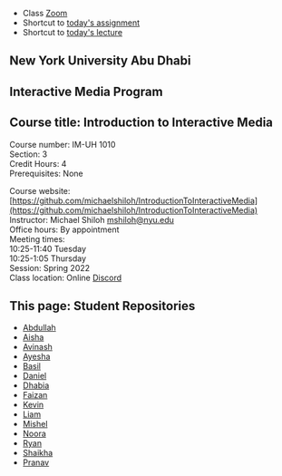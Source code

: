 
- Class [Zoom](https://nyu.zoom.us/j/98127583237)
- Shortcut to [today's assignment](weeklySchedule.md/#todays-assignment)    
- Shortcut to [today's lecture](lectureNotes.md/#todays-lecture)    

## New York University Abu Dhabi    
## Interactive Media Program    
## Course title: Introduction to Interactive Media  
Course number: IM-UH 1010   
Section: 3    
Credit Hours: 4         
Prerequisites: None       

Course website: [https://github.com/michaelshiloh/IntroductionToInteractiveMedia](https://github.com/michaelshiloh/IntroductionToInteractiveMedia)      
Instructor: Michael Shiloh mshiloh@nyu.edu    
Office hours: By appointment  
Meeting times:    
	10:25-11:40 Tuesday  
	10:25-1:05 Thursday     
Session: Spring 2022       
Class location: Online
[Discord](https://discord.com/channels/714727038078025851/716332110268465172)   


## This page: Student Repositories

- [Abdullah](https://github.com/aa7831/introToIM)
- [Aisha](https://github.com/aisahodzic/IntroToIM)
- [Avinash](https://github.com/Tauke190/Intro-to-Interactive-Media)
- [Ayesha](https://github.com/ayeshaahmed13//IntroToIM)
- [Basil](https://github.com/basil-ahmed/IntroductionToInteractiveMedia)
- [Daniel](https://github.com/danielnivia/IntrotoIM)
- [Dhabia](https://github.com/dhabialhosani/IntroductionToIM)
- [Faizan](https://github.com/faizanraza09/introToIM)
- [Kevin](https://github.com/kevinchu-mexiporc/Intro-to-IM)
- [Liam](https://github.com/l-mccarthy/IntroToIM)
- [Mishel]( https://github.com/MishelRashid/IntrotoIM22)
- [Noora](https://github.com/noorajabir/IntroToIM)
- [Ryan](https://github.com/ryanrichardsmith/IntroductionToInteractiveMedia)
- [Shaikha](https://github.com/ShaikhaAlN/IntroToIM)
- [Pranav](https://github.com/sripranav9/IntroductionToInteractiveMedia)

